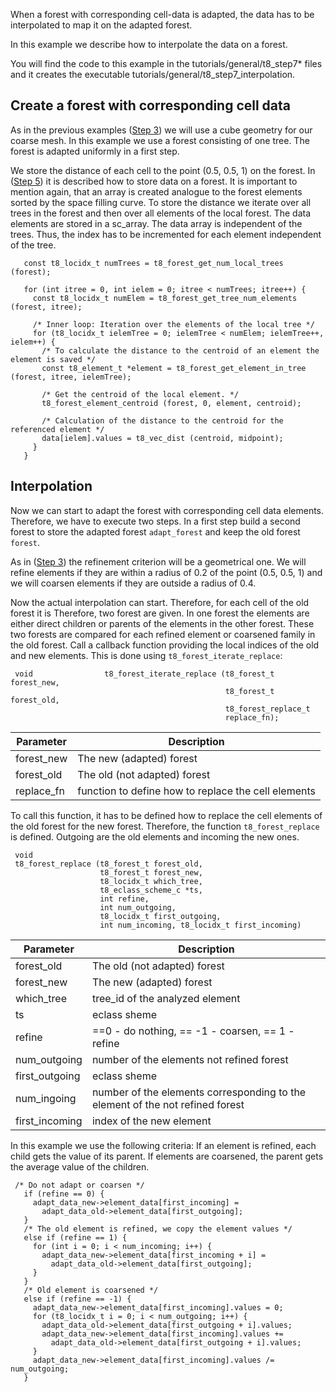 When a forest with corresponding cell-data is adapted, the data has to be interpolated to map it on the adapted forest.

In this example we describe how to interpolate the data on a forest.

You will find the code to this example in the tutorials/general/t8_step7* files and it creates the executable tutorials/general/t8_step7_interpolation.

## Create a forest with corresponding cell data
As in the previous examples ([Step 3](https://github.com/DLR-AMR/t8code/wiki/Step-3---Adapting-a-forest)) we will use a cube geometry for our coarse mesh. In this example we use a forest consisting of one tree.
The forest is adapted uniformly in a first step.

We store the distance of each cell to the point (0.5, 0.5, 1) on the forest. In ([Step 5](https://github.com/DLR-AMR/t8code/wiki/Step-5---Store-element-data)) it is described how to store data on a forest.
It is important to mention again, that an array is created analogue to the forest elements sorted by the space filling curve. To store the distance we iterate over all trees in the forest and then over all elements of the local forest. 
The data elements are stored in a sc_array. The data array is independent of the trees. Thus, the index has to be incremented for each element independent of the tree.

       const t8_locidx_t numTrees = t8_forest_get_num_local_trees (forest);

       for (int itree = 0, int ielem = 0; itree < numTrees; itree++) {
         const t8_locidx_t numElem = t8_forest_get_tree_num_elements (forest, itree);

         /* Inner loop: Iteration over the elements of the local tree */
         for (t8_locidx_t ielemTree = 0; ielemTree < numElem; ielemTree++, ielem++) {
           /* To calculate the distance to the centroid of an element the element is saved */
           const t8_element_t *element = t8_forest_get_element_in_tree (forest, itree, ielemTree);

           /* Get the centroid of the local element. */
           t8_forest_element_centroid (forest, 0, element, centroid);

           /* Calculation of the distance to the centroid for the referenced element */
           data[ielem].values = t8_vec_dist (centroid, midpoint);
         }
       }

## Interpolation
Now we can start to adapt the forest with corresponding cell data elements. Therefore, we have to execute two steps. In a first step build a second forest to store the adapted forest `adapt_forest` and keep the old forest `forest`. 

As in ([Step 3](https://github.com/DLR-AMR/t8code/wiki/Step-3---Adapting-a-forest)) the refinement criterion will be a geometrical one. We will refine elements if they are within a radius of 0.2 of the point (0.5, 0.5, 1) and we will coarsen elements if they are outside a radius of 0.4.

Now the actual interpolation can start. Therefore, for each cell of the old forest it is 
Therefore, two forest are given. In one forest the elements are either direct children or parents of the elements in the other forest. These two forests are compared for each refined element or coarsened family in the old forest. Call a callback function providing the local indices of the old and new elements.
This is done using `t8_forest_iterate_replace`:

     void                t8_forest_iterate_replace (t8_forest_t forest_new,
                                                    t8_forest_t forest_old,
                                                    t8_forest_replace_t
                                                    replace_fn);

| Parameter | Description |
|-|-|
| forest_new | The new (adapted) forest  |
| forest_old | The old (not adapted) forest |
| replace_fn | function to define how to replace the cell elements |

To call this function, it has to be defined how to replace the cell elements of the old forest for the new forest. Therefore, the function `t8_forest_replace` is defined. Outgoing are the old elements and incoming the new ones.

     void
     t8_forest_replace (t8_forest_t forest_old,
                        t8_forest_t forest_new,
                        t8_locidx_t which_tree,
                        t8_eclass_scheme_c *ts,
                        int refine,
                        int num_outgoing,
                        t8_locidx_t first_outgoing,
                        int num_incoming, t8_locidx_t first_incoming)

| Parameter | Description |
|-|-|
| forest_old | The old (not adapted) forest |
| forest_new | The new (adapted) forest  |
| which_tree | tree_id of the analyzed element |
| ts | eclass sheme  |
| refine | ==0 - do nothing, == -1 - coarsen, == 1 - refine |
| num_outgoing | number of the elements not refined forest |
| first_outgoing | eclass sheme  |
| num_ingoing | number of the elements corresponding to the element of the not refined forest |
| first_incoming | index of the new element |

In this example we use the following criteria:
If an element is refined, each child gets the value of its parent. If elements are coarsened, the parent gets the average value of the children.

     /* Do not adapt or coarsen */
       if (refine == 0) {
         adapt_data_new->element_data[first_incoming] =
           adapt_data_old->element_data[first_outgoing];
       }
       /* The old element is refined, we copy the element values */
       else if (refine == 1) {
         for (int i = 0; i < num_incoming; i++) {
           adapt_data_new->element_data[first_incoming + i] =
             adapt_data_old->element_data[first_outgoing];
         }
       }
       /* Old element is coarsened */
       else if (refine == -1) {
         adapt_data_new->element_data[first_incoming].values = 0;
         for (t8_locidx_t i = 0; i < num_outgoing; i++) {
           adapt_data_old->element_data[first_outgoing + i].values;
           adapt_data_new->element_data[first_incoming].values +=
             adapt_data_old->element_data[first_outgoing + i].values;
         }
         adapt_data_new->element_data[first_incoming].values /= num_outgoing;
       }
